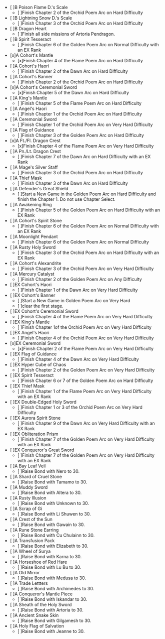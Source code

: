 - [ ]B Poison Flame D.'s Scale
  - [ ]Finish Chapter 2 of the Orchid Poem Arc on Hard Difficulty
- [ ]B Lightning Snow D.'s Scale
  - [ ]Finish Chapter 3 of the Orchid Poem Arc on Hard Difficulty
- [ ]B Dragon Heart
  - [ ]Finish all side missions of Artoria Pendragon.
- [ ]B Spirit Tesseract
  - [ ]Finish Chapter 6 of the Golden Poem Arc on Normal Difficulty with an EX Rank
- [x]A Cohort's Mantle
  - [x]Finish Chapter 4 of the Flame Poem Arc on Hard Difficulty
- [ ]A Cohort's Haori
  - [ ]Finish Chapter 2 of the Dawn Arc on Hard Difficulty
- [ ]A Cohort's Banner
  - [ ]Finish Chapter 2 of the Orchid Poem Arc on Hard Difficulty
- [x]A Cohort's Ceremonial Sword
  - [x]Finish Chapter 5 of the Dawn Arc on Hard Difficulty
- [ ]A King's Mantle
  - [ ]Finish Chapter 5 of the Flame Poem Arc on Hard Difficulty
- [ ]A Angel's Haori
  - [ ]Finish Chapter 1 of the Orchid Poem Arc on Hard Difficulty
- [ ]A Ceremonial Sword
  - [ ]Finish Chapter 1 of the Orchid Poem Arc on Very Hard Difficulty
- [ ]A Flag of Guidance
  - [ ]Finish Chapter 3 of the Golden Poem Arc on Hard Difficulty
- [x]A Ft./Fl. Dragon Crest
  - [x]Finish Chapter 4 of the Flame Poem Arc on Very Hard Difficulty
- [ ]A Pn./Lt. Dragon Crest
  - [ ]Finish Chapter 7 of the Dawn Arc on Hard Difficulty with an EX Rank
- [ ]A Mage's Silver Staff
  - [ ]Finish Chapter 3 of the Orchid Poem Arc on Hard Difficulty
- [ ]A Thief Mask
  - [ ]Finish Chapter 3 of the Dawn Arc on Hard Difficulty
- [ ]A Defender's Great Shield
  - [ ]Start a New Game in the Golden Poem Arc on Hard Difficulty and finish the Chapter 1. Do not use Chapter Select.
- [ ]A Awakening Ring
  - [ ]Finish Chapter 5 of the Golden Poem Arc on Hard Difficulty with an EX Rank
- [ ]A Cohort's Spirit Stone
  - [ ]Finish Chapter 6 of the Golden Poem Arc on Normal Difficulty with an EX Rank
- [ ]A Moonlight Pendant
  - [ ]Finish Chapter 6 of the Golden Poem Arc on Normal Difficulty
- [ ]A Rusty Holy Sword
  - [ ]Finish Chapter 3 of the Orchid Poem Arc on Hard Difficulty with an EX Rank
- [ ]A Cohort's Alexandrite
  - [ ]Finish Chapter 3 of the Orchid Poem Arc on Very Hard Difficulty
- [ ]A Mercury Catalyst
  - [ ]Finish Chapter 2 of the Golden Poem Arc on Any Difficulty
- [ ]EX Cohort's Haori
  - [ ]Finish Chapter 1 of the Dawn Arc on Very Hard Difficulty
- [ ]EX Cohort's Banner
  - [ ]Start a New Game in Golden Poem Arc on Very Hard 
  - [ ]clear the first stage.
- [ ]EX Cohort's Ceremonial Sword
  - [ ]Finish Chapter 4 of the Flame Poem Arc on Very Hard Difficulty
- [ ]EX King's Mantle
  - [ ]Finish Chapter 1of the Orchid Poem Arc on Very Hard Difficulty
- [ ]EX Angel's Haori
  - [ ]Finish Chapter 4 of the Orchid Poem Arc on Very Hard Difficulty
- [x]EX Ceremonial Sword
  - [x]Finish Chapter 2 of the Flame Poem Arc on Very Hard Difficulty
- [ ]EX Flag of Guidance
  - [ ]Finish Chapter 4 of the Dawn Arc on Very Hard Difficulty
- [ ]EX Hyper Cube of Chaos
  - [ ]Finish Chapter 2 of the Golden Poem Arc on Very Hard Difficulty
- [ ]EX Spirit Tesseract
  - [ ]Finish Chapter 6 or 7 of the Golden Poem Arc on Hard Difficulty
- [ ]EX Thief Mask
  - [ ]Finish Chapter 1 of the Flame Poem Arc on Very Hard Difficulty with an EX Rank
- [ ]EX Double-Edged Holy Sword
  - [ ]Finish Chapter 1 or 3 of the Orchid Poem Arc on Very Hard Difficulty
- [ ]EX Aurora Spirit Stone
  - [ ]Finish Chapter 9 of the Dawn Arc on Very Hard Difficulty with an EX Rank
- [ ]EX Obliteration Prism
  - [ ]Finish Chapter 7 of the Golden Poem Arc on Very Hard Difficulty with an EX Rank
- [ ]EX Conqueror's Great Sword
  - [ ]Finish Chapter 7 of the Golden Poem Arc on Very Hard Difficulty with an EX Rank
- [ ]A Bay Leaf Veil
  - [ ]Raise Bond with Nero to 30.
- [ ]A Shard of Cruel Stone
  - [ ]Raise Bond with Tamamo to 30.
- [ ]A Muddy Sword
  - [ ]Raise Bond with Altera to 30.
- [ ]A Rusty Illusion
  - [ ]Raise Bond with Unknown to 30.
- [ ]A Scrap of Gi
  - [ ]Raise Bond with Li Shuwen to 30.
- [ ]A Crest of the Sun
  - [ ]Raise Bond with Gawain to 30.
- [ ]A Rune Stone Earring
  - [ ]Raise Bond with Cu Chulainn to 30.
- [ ]A Transfusion Pack
  - [ ]Raise Bond with Elizabeth to 30.
- [ ]A Wheel of Surya
  - [ ]Raise Bond with Karna to 30.
- [ ]A Horseshoe of Red Hare
  - [ ]Raise Bond with Lu Bu to 30.
- [ ]A Old Mirror
  - [ ]Raise Bond with Medusa to 30.
- [ ]A Trade Lettters
  - [ ]Raise Bond with Archimedes to 30.
- [ ]A Conqueror's Mantle Piece
  - [ ]Raise Bond with Iskandar to 30.
- [ ]A Sheath of the Holy Sword
  - [ ]Raise Bond with Artoria to 30.
- [ ]A Ancient Snake Skin
  - [ ]Raise Bond with Gilgamesh to 30.
- [ ]A Holy Flag of Salvation
  - [ ]Raise Bond with Jeanne to 30.
